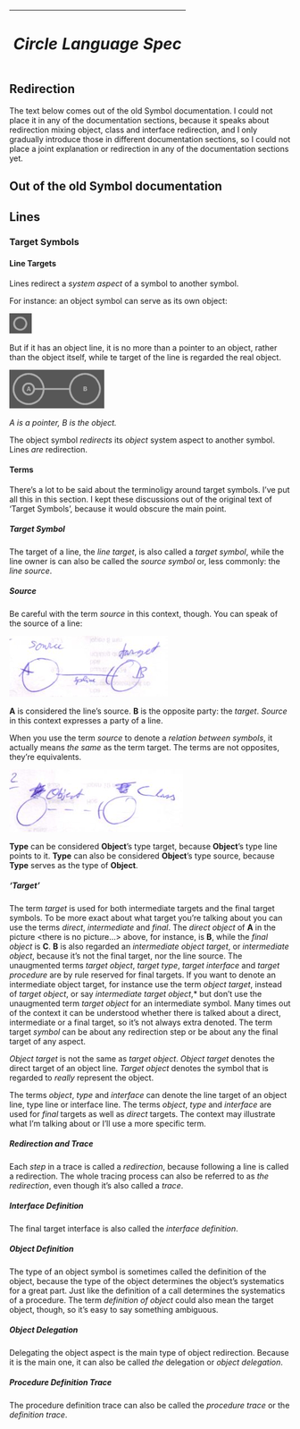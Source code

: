 ﻿|<h1>***Circle Language Spec***</h1>|
| :- |
## **Redirection**
The text below comes out of the old Symbol documentation. I could not place it in any of the documentation sections, because it speaks about redirection mixing object, class and interface redirection, and I only gradually introduce those in different documentation sections, so I could not place a joint explanation or redirection in any of the documentation sections yet.
## **Out of the old Symbol documentation**
## **Lines**
### **Target Symbols**
#### **Line Targets**
Lines redirect a *system aspect* of a symbol to another symbol.

For instance: an object symbol can serve as its own object:

![](Redirection.001.png)

But if it has an object line, it is no more than a pointer to an object, rather than the object itself, while te target of the line is regarded the real object. 

![](Redirection.002.png)

*A is a pointer, B is the object.*

The object symbol *redirects* its *object* system aspect to another symbol. Lines *are* redirection.
#### **Terms**
There’s a lot to be said about the terminoligy around target symbols. I’ve put all this in this section. I kept these discussions out of the original text of ‘Target Symbols’, because it would obscure the main point.
##### ***Target Symbol***
The target of a line, the *line target*, is also called a *target symbol*, while the line owner is can also be called the *source symbol* or, less commonly: the *line source*.
##### ***Source***
Be careful with the term *source* in this context, though. You can speak of the source of a line:

![](Redirection.003.jpeg)

**A** is considered the line’s source. **B** is the opposite party: the *target*. *Source* in this context expresses a party of a line. 

When you use the term *source* to denote a *relation between symbols*, it actually means *the same* as the term target. The terms are not opposites, they’re equivalents.

![](Redirection.004.jpeg)

**Type** can be considered **Object**’s type target, because **Object**’s type line points to it. **Type** can also be considered **Object**’s type source, because **Type** serves as the type of **Object**.
##### ***‘Target’***
The term *target* is used for both intermediate targets and the final target symbols. To be more exact about what target you’re talking about you can use the terms *direct*, *intermediate* and *final*. The *direct object* of **A** in the picture <there is no picture…> above, for instance, is **B**, while the *final object* is **C**. **B** is also regarded an *intermediate object target*, or *intermediate object*, because it’s not the final target, nor the line source. The unaugmented terms *target object*, *target type*, *target interface* and *target procedure* are by rule reserved for final targets. If you want to denote an intermediate object target, for instance use the term *object target*, instead of *target object*, or say *intermediate target object*,* but don’t use the unaugmented term *target object* for an intermediate symbol. Many times out of the context it can be understood whether there is talked about a direct, intermediate or a final target, so it’s not always extra denoted. The term target *symbol* can be about any redirection step or be about any the final target of any aspect.

*Object target* is not the same as *target object*. *Object target* denotes the direct target of an object line. *Target object* denotes the symbol that is regarded to *really* represent the object.

The terms *object*, *type* and *interface* can denote the line target of an object line, type line or interface line. The terms *object*, *type* and *interface* are used for *final* targets as well as *direct* targets. The context may illustrate what I’m talking about or I’ll use a more specific term.
##### ***Redirection and Trace***
Each *step* in a trace is called a *redirection*, because following a line is called a redirection. The whole tracing process can also be referred to as *the redirection*, even though it’s also called a *trace*.
##### ***Interface Definition***
The final target interface is also called the *interface definition*.
##### ***Object Definition***
The type of an object symbol is sometimes called the definition of the object, because the type of the object determines the object’s systematics for a great part. Just like the definition of a call determines the systematics of a procedure. The term *definition of object* could also mean the target object, though, so it’s easy to say something ambiguous.
##### ***Object Delegation***
Delegating the object aspect is the main type of object redirection. Because it is the main one, it can also be called *the* delegation or *object delegation*.
##### ***Procedure Definition Trace***
The procedure definition trace can also be called the *procedure trace* or the *definition trace*.

